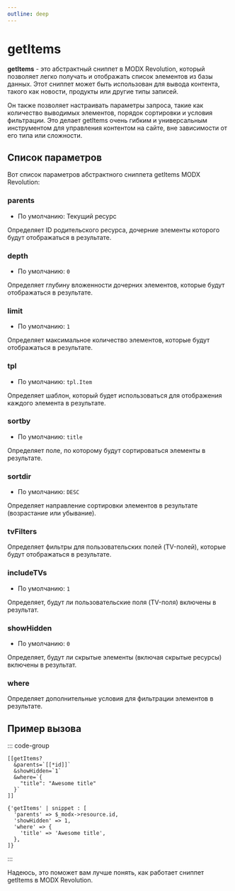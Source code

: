 ```yaml
---
outline: deep
---
```

# getItems

**getItems** - это абстрактный сниппет в MODX Revolution, который позволяет легко получать и отображать список элементов из базы данных. Этот сниппет может быть использован для вывода контента, такого как новости, продукты или другие типы записей.

Он также позволяет настраивать параметры запроса, такие как количество выводимых элементов, порядок сортировки и условия фильтрации. Это делает getItems очень гибким и универсальным инструментом для управления контентом на сайте, вне зависимости от его типа или сложности.

## Список параметров

Вот список параметров абстрактного сниппета getItems MODX Revolution:

### parents
- По умолчанию: Текущий ресурс

Определяет ID родительского ресурса, дочерние элементы которого будут отображаться в результате.

### depth
- По умолчанию: `0`

Определяет глубину вложенности дочерних элементов, которые будут отображаться в результате.

### limit
- По умолчанию: `1`

Определяет максимальное количество элементов, которые будут отображаться в результате.

### tpl
- По умолчанию: `tpl.Item`

Определяет шаблон, который будет использоваться для отображения каждого элемента в результате.

### sortby
- По умолчанию: `title`

Определяет поле, по которому будут сортироваться элементы в результате.

### sortdir
- По умолчанию: `DESC`

Определяет направление сортировки элементов в результате (возрастание или убывание).

### tvFilters

Определяет фильтры для пользовательских полей (TV-полей), которые будут отображаться в результате.

### includeTVs
- По умолчанию: `1`

Определяет, будут ли пользовательские поля (TV-поля) включены в результат.

### showHidden
- По умолчанию: `0`

Определяет, будут ли скрытые элементы (включая скрытые ресурсы) включены в результат.

### where

Определяет дополнительные условия для фильтрации элементов в результате.

## Пример вызова

::: code-group
```modx
[[getItems?
  &parents=`[[*id]]`
  &showHidden=`1`
  &where=`{
    "title": "Awesome title"
  }`
]]
```
```fenom
{'getItems' | snippet : [
  'parents' => $_modx->resource.id,
  'showHidden' => 1,
  'where' => {
    'title' => 'Awesome title',
  },
]}
```
:::

Надеюсь, это поможет вам лучше понять, как работает сниппет getItems в MODX Revolution.

